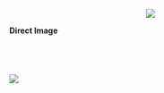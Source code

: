 <div style="text-align:center">
  <img style="margin-top:1em" src="https://www.chromethemer.com/wallpapers/chromebook-wallpapers/images/960/demon-slayer-kimetsu-chromebook-wallpaper.jpg">
</div>

**Direct Image**

<img style="margin-top:4em" src="https://i.pinimg.com/originals/ed/e2/07/ede207095a48f0b2ccc60fe9916fbb4e.jpg">
